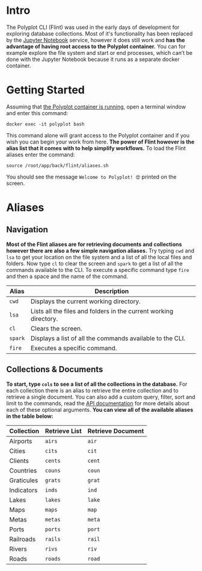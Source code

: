 # Intro

The Polyplot CLI (Flint) was used in the early days of development for exploring database collections. Most of it's functionality has been replaced by the [Jupyter Notebook](https://github.com/jgphilpott/polyplot/blob/master/docs/notes/README.md) service, however it does still work and **has the advantage of having root access to the Polyplot container.** You can for example explore the file system and start or end processes, which can’t be done with the Jupyter Notebook because it runs as a separate docker container.

# Getting Started

Assuming that [the Polyplot container is running](https://github.com/jgphilpott/polyplot/blob/master/docs/devops/deploy/README.md), open a terminal window and enter this command:

```
docker exec -it polyplot bash
```

This command alone will grant access to the Polyplot container and if you wish you can begin your work from here. **The power of Flint however is the alias list that it comes with to help simplify workflows.** To load the Flint aliases enter the command:

```
source /root/app/back/flint/aliases.sh
```

You should see the message `Welcome to Polyplot! 😍` printed on the screen.

# Aliases

## Navigation

**Most of the Flint aliases are for retrieving documents and collections however there are also a few simple navigation aliases.** Try typing `cwd` and `lsa` to get your location on the file system and a list of all the local files and folders. Now type `cl` to clear the screen and `spark` to get a list of all the commands available to the CLI. To execute a specific command type `fire` and then a space and the name of the command.

Alias | Description
--- | ---
`cwd` | Displays the current working directory.
`lsa` | Lists all the files and folders in the current working directory.
`cl` | Clears the screen.
`spark` | Displays a list of all the commands available to the CLI.
`fire` | Executes a specific command.

## Collections & Documents

**To start, type `cols` to see a list of all the collections in the database.** For each collection there is an alias to retrieve the entire collection and to retrieve a single document. You can also add a custom query, filter, sort and limit to the commands, read the [API documentation](https://github.com/jgphilpott/polyplot/blob/master/docs/api/README.md) for more details about each of these optional arguments. **You can view all of the available aliases in the table below:**

Collection | Retrieve List | Retrieve Document
--- | --- | ---
Airports | `airs` | `air`
Cities | `cits` | `cit`
Clients | `cents` | `cent`
Countries | `couns` | `coun`
Graticules | `grats` | `grat`
Indicators | `inds` | `ind`
Lakes | `lakes` | `lake`
Maps | `maps` | `map`
Metas | `metas` | `meta`
Ports | `ports` | `port`
Railroads | `rails` | `rail`
Rivers | `rivs` | `riv`
Roads | `roads` | `road`
